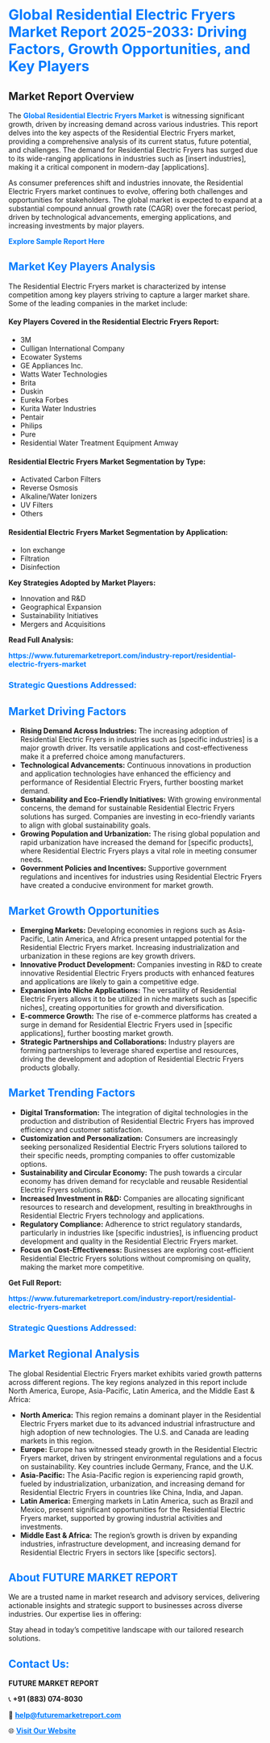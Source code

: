 <h1 style="color: #007BFF;">Global Residential Electric Fryers Market Report 2025-2033: Driving Factors, Growth Opportunities, and Key Players</h1>

<section id="overview">
<h2>Market Report Overview</h2>
<p>The <a href="https://www.futuremarketreport.com/industry-report/residential-electric-fryers-market" style="color: #007BFF; text-decoration: none;"><strong>Global Residential Electric Fryers Market</strong></a> is witnessing significant growth, driven by increasing demand across various industries. This report delves into the key aspects of the Residential Electric Fryers market, providing a comprehensive analysis of its current status, future potential, and challenges. The demand for Residential Electric Fryers has surged due to its wide-ranging applications in industries such as [insert industries], making it a critical component in modern-day [applications].</p>
<p>As consumer preferences shift and industries innovate, the Residential Electric Fryers market continues to evolve, offering both challenges and opportunities for stakeholders. The global market is expected to expand at a substantial compound annual growth rate (CAGR) over the forecast period, driven by technological advancements, emerging applications, and increasing investments by major players.</p>
</section>

<section id="overview">
<p><a href="https://www.futuremarketreport.com/request-sample/reportId=32182" style="color: #007BFF; text-decoration: none;"><strong>Explore Sample Report Here</strong></a></p>
</section>

<section id="key-players">
<h2 style="color: #007BFF;">Market Key Players Analysis</h2>
<p>The Residential Electric Fryers market is characterized by intense competition among key players striving to capture a larger market share. Some of the leading companies in the market include:</p>
<h4>Key Players Covered in the Residential Electric Fryers Report:</h4>
<ul><li>3M</li><li>Culligan International Company</li><li>Ecowater Systems</li><li>GE Appliances Inc.</li><li>Watts Water Technologies</li><li>Brita</li><li>Duskin</li><li>Eureka Forbes</li><li>Kurita Water Industries</li><li>Pentair</li><li>Philips</li><li>Pure</li><li>Residential Water Treatment Equipment Amway</li></ul>
<h4>Residential Electric Fryers Market Segmentation by Type:</h4>
<ul><li>Activated Carbon Filters</li><li>Reverse Osmosis</li><li>Alkaline/Water Ionizers</li><li>UV Filters</li><li>Others</li></ul>

<h4>Residential Electric Fryers Market Segmentation by Application:</h4>
<ul><li>Ion exchange</li><li>Filtration</li><li>Disinfection</li></ul>
<p><strong>Key Strategies Adopted by Market Players:</strong></p>
<ul>
<li>Innovation and R&D</li>
<li>Geographical Expansion</li>
<li>Sustainability Initiatives</li>
<li>Mergers and Acquisitions</li>
</ul>
</section>

<section>
<p><strong>Read Full Analysis: </strong></p><a href="https://www.futuremarketreport.com/industry-report/residential-electric-fryers-market" style="color: #007BFF; text-decoration: none;"><strong>https://www.futuremarketreport.com/industry-report/residential-electric-fryers-market</strong></a>
<h3 style="color: #007BFF;">Strategic Questions Addressed:</h3>
</section>

<section id="driving-factors">
<h2 style="color: #007BFF;">Market Driving Factors</h2>
<ul>
<li><strong>Rising Demand Across Industries:</strong> The increasing adoption of Residential Electric Fryers in industries such as [specific industries] is a major growth driver. Its versatile applications and cost-effectiveness make it a preferred choice among manufacturers.</li>
<li><strong>Technological Advancements:</strong> Continuous innovations in production and application technologies have enhanced the efficiency and performance of Residential Electric Fryers, further boosting market demand.</li>
<li><strong>Sustainability and Eco-Friendly Initiatives:</strong> With growing environmental concerns, the demand for sustainable Residential Electric Fryers solutions has surged. Companies are investing in eco-friendly variants to align with global sustainability goals.</li>
<li><strong>Growing Population and Urbanization:</strong> The rising global population and rapid urbanization have increased the demand for [specific products], where Residential Electric Fryers plays a vital role in meeting consumer needs.</li>
<li><strong>Government Policies and Incentives:</strong> Supportive government regulations and incentives for industries using Residential Electric Fryers have created a conducive environment for market growth.</li>
</ul>
</section>

<section id="growth-opportunities">
<h2 style="color: #007BFF;">Market Growth Opportunities</h2>
<ul>
<li><strong>Emerging Markets:</strong> Developing economies in regions such as Asia-Pacific, Latin America, and Africa present untapped potential for the Residential Electric Fryers market. Increasing industrialization and urbanization in these regions are key growth drivers.</li>
<li><strong>Innovative Product Development:</strong> Companies investing in R&D to create innovative Residential Electric Fryers products with enhanced features and applications are likely to gain a competitive edge.</li>
<li><strong>Expansion into Niche Applications:</strong> The versatility of Residential Electric Fryers allows it to be utilized in niche markets such as [specific niches], creating opportunities for growth and diversification.</li>
<li><strong>E-commerce Growth:</strong> The rise of e-commerce platforms has created a surge in demand for Residential Electric Fryers used in [specific applications], further boosting market growth.</li>
<li><strong>Strategic Partnerships and Collaborations:</strong> Industry players are forming partnerships to leverage shared expertise and resources, driving the development and adoption of Residential Electric Fryers products globally.</li>
</ul>
</section>

<section id="trending-factors">
<h2 style="color: #007BFF;">Market Trending Factors</h2>
<ul>
<li><strong>Digital Transformation:</strong> The integration of digital technologies in the production and distribution of Residential Electric Fryers has improved efficiency and customer satisfaction.</li>
<li><strong>Customization and Personalization:</strong> Consumers are increasingly seeking personalized Residential Electric Fryers solutions tailored to their specific needs, prompting companies to offer customizable options.</li>
<li><strong>Sustainability and Circular Economy:</strong> The push towards a circular economy has driven demand for recyclable and reusable Residential Electric Fryers solutions.</li>
<li><strong>Increased Investment in R&D:</strong> Companies are allocating significant resources to research and development, resulting in breakthroughs in Residential Electric Fryers technology and applications.</li>
<li><strong>Regulatory Compliance:</strong> Adherence to strict regulatory standards, particularly in industries like [specific industries], is influencing product development and quality in the Residential Electric Fryers market.</li>
<li><strong>Focus on Cost-Effectiveness:</strong> Businesses are exploring cost-efficient Residential Electric Fryers solutions without compromising on quality, making the market more competitive.</li>
</ul>
</section>

<section>
<p><strong>Get Full Report: </strong></p><a href="https://www.futuremarketreport.com/industry-report/residential-electric-fryers-market" style="color: #007BFF; text-decoration: none;"><strong>https://www.futuremarketreport.com/industry-report/residential-electric-fryers-market</strong></a>
<h3 style="color: #007BFF;">Strategic Questions Addressed:</h3>
</section>


<section id="regional-analysis">
<h2 style="color: #007BFF;">Market Regional Analysis</h2>
<p>The global Residential Electric Fryers market exhibits varied growth patterns across different regions. The key regions analyzed in this report include North America, Europe, Asia-Pacific, Latin America, and the Middle East & Africa:</p>
<ul>
<li><strong>North America:</strong> This region remains a dominant player in the Residential Electric Fryers market due to its advanced industrial infrastructure and high adoption of new technologies. The U.S. and Canada are leading markets in this region.</li>
<li><strong>Europe:</strong> Europe has witnessed steady growth in the Residential Electric Fryers market, driven by stringent environmental regulations and a focus on sustainability. Key countries include Germany, France, and the U.K.</li>
<li><strong>Asia-Pacific:</strong> The Asia-Pacific region is experiencing rapid growth, fueled by industrialization, urbanization, and increasing demand for Residential Electric Fryers in countries like China, India, and Japan.</li>
<li><strong>Latin America:</strong> Emerging markets in Latin America, such as Brazil and Mexico, present significant opportunities for the Residential Electric Fryers market, supported by growing industrial activities and investments.</li>
<li><strong>Middle East & Africa:</strong> The region’s growth is driven by expanding industries, infrastructure development, and increasing demand for Residential Electric Fryers in sectors like [specific sectors].</li>
</ul>
</section>

<footer>
<h2 style="color: #007BFF;">About FUTURE MARKET REPORT</h2>
<p>We are a trusted name in market research and advisory services, delivering actionable insights and strategic support to businesses across diverse industries. Our expertise lies in offering:</p>

<p>Stay ahead in today’s competitive landscape with our tailored research solutions.</p>

<h2 style="color: #007BFF;">Contact Us:</h2>
<p><strong>FUTURE MARKET REPORT</strong></p>
<p>📞 <strong>+91 (883) 074-8030</strong></p>
<p>📧 <strong><a href="mailto:help@futuremarketreport.com" style="color: #007BFF;">help@futuremarketreport.com</a></strong></p>
<p>🌐 <strong><a href="https://www.futuremarketreport.com/" style="color: #007BFF;">Visit Our Website</a></strong></p>
</footer>